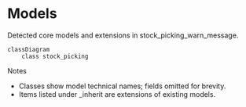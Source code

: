# Models

Detected core models and extensions in stock_picking_warn_message.

```mermaid
classDiagram
    class stock_picking
```

Notes
- Classes show model technical names; fields omitted for brevity.
- Items listed under _inherit are extensions of existing models.
